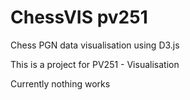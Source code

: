 # ChessVIS pv251

Chess PGN data visualisation using 
D3.js

This is a project for PV251 - Visualisation

Currently nothing works
